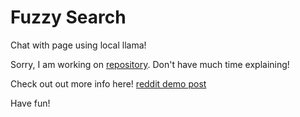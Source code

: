 # Fuzzy Search

Chat with page using local llama!

Sorry, I am working on [repository](https://github.com/Fuzzy-Search/chat-with-page). Don't have much time explaining!

Check out out more info here!
[reddit demo post](https://www.reddit.com/r/LocalLLaMA/s/ymRDl9jtPo)

Have fun!


